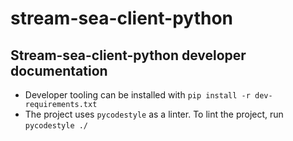 # stream-sea-client-python

## Stream-sea-client-python developer documentation
- Developer tooling can be installed with `pip install -r dev-requirements.txt`
- The project uses `pycodestyle` as a linter. To lint the project, run `pycodestyle ./`
